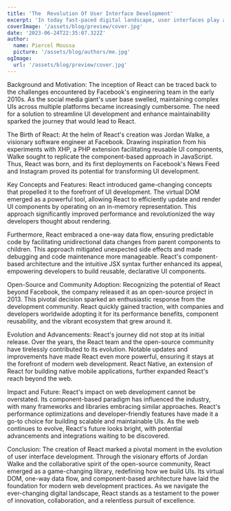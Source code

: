```yaml
---
title: 'The  Revolution Of User Interface Development'
excerpt: 'In today fast-paced digital landscape, user interfaces play a crucial role in delivering seamless and engaging experiences. At the heart of this transformation stands React, a JavaScript library that has redefined how developers build user interfaces. In this article, I delve into the captivating story behind the creation of React, tracing its origins, exploring its core concepts, and examining its enduring impact on web development.'
coverImage: '/assets/blog/preview/cover.jpg'
date: '2023-06-24T22:35:07.322Z'
author:
  name: Piercel Moussa
  picture: '/assets/blog/authors/me.jpg'
ogImage:
  url: '/assets/blog/preview/cover.jpg'
---
```


Background and Motivation:
The inception of React can be traced back to the challenges encountered by Facebook's engineering team in the early 2010s. As the social media giant's user base swelled, maintaining complex UIs across multiple platforms became increasingly cumbersome. The need for a solution to streamline UI development and enhance maintainability sparked the journey that would lead to React.

The Birth of React:
At the helm of React's creation was Jordan Walke, a visionary software engineer at Facebook. Drawing inspiration from his experiments with XHP, a PHP extension facilitating reusable UI components, Walke sought to replicate the component-based approach in JavaScript. Thus, React was born, and its first deployments on Facebook's News Feed and Instagram proved its potential for transforming UI development.

Key Concepts and Features:
React introduced game-changing concepts that propelled it to the forefront of UI development. The virtual DOM emerged as a powerful tool, allowing React to efficiently update and render UI components by operating on an in-memory representation. This approach significantly improved performance and revolutionized the way developers thought about rendering.

Furthermore, React embraced a one-way data flow, ensuring predictable code by facilitating unidirectional data changes from parent components to children. This approach mitigated unexpected side effects and made debugging and code maintenance more manageable. React's component-based architecture and the intuitive JSX syntax further enhanced its appeal, empowering developers to build reusable, declarative UI components.

Open-Source and Community Adoption:
Recognizing the potential of React beyond Facebook, the company released it as an open-source project in 2013. This pivotal decision sparked an enthusiastic response from the development community. React quickly gained traction, with companies and developers worldwide adopting it for its performance benefits, component reusability, and the vibrant ecosystem that grew around it.

Evolution and Advancements:
React's journey did not stop at its initial release. Over the years, the React team and the open-source community have tirelessly contributed to its evolution. Notable updates and improvements have made React even more powerful, ensuring it stays at the forefront of modern web development. React Native, an extension of React for building native mobile applications, further expanded React's reach beyond the web.

Impact and Future:
React's impact on web development cannot be overstated. Its component-based paradigm has influenced the industry, with many frameworks and libraries embracing similar approaches. React's performance optimizations and developer-friendly features have made it a go-to choice for building scalable and maintainable UIs. As the web continues to evolve, React's future looks bright, with potential advancements and integrations waiting to be discovered.

Conclusion:
The creation of React marked a pivotal moment in the evolution of user interface development. Through the visionary efforts of Jordan Walke and the collaborative spirit of the open-source community, React emerged as a game-changing library, redefining how we build UIs. Its virtual DOM, one-way data flow, and component-based architecture have laid the foundation for modern web development practices. As we navigate the ever-changing digital landscape, React stands as a testament to the power of innovation, collaboration, and a relentless pursuit of excellence.
